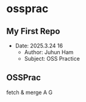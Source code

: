 # ossprac
## My First Repo
 - Date: 2025.3.24 16   
    - Author: Juhun Ham  
    - Subject: OSS Practice

## OSSPrac
fetch & merge
A
G